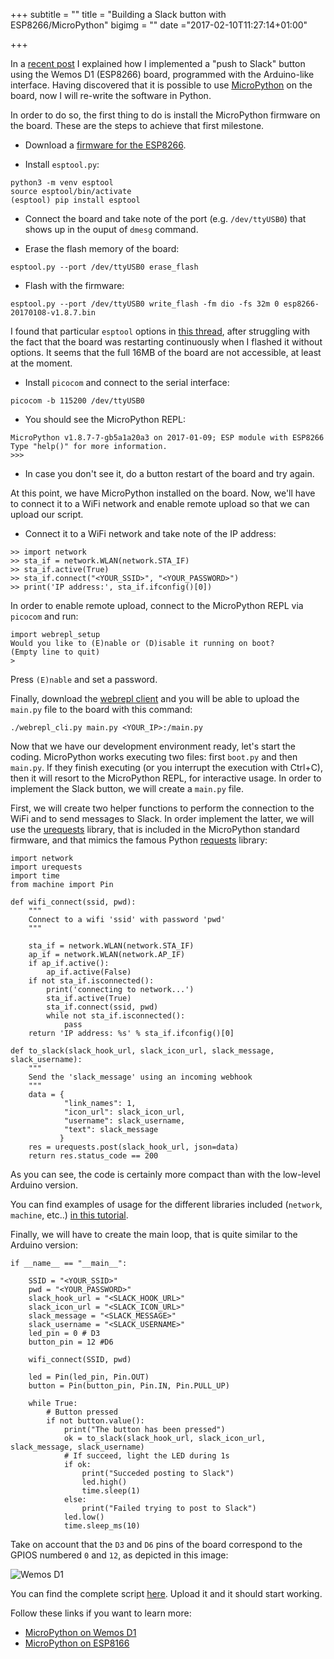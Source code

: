+++
subtitle = ""
title = "Building a Slack button with ESP8266/MicroPython"
bigimg = ""
date ="2017-02-10T11:27:14+01:00"

+++

In a [recent post](https://lekum.org/posts/arduino_slack_button) I explained how I implemented a "push to Slack" button using the Wemos D1 (ESP8266) board, programmed with the Arduino-like interface. Having discovered that it is possible to use [MicroPython](https://micropython.org/) on the board, now I will re-write the software in Python.

<!-- TEASER_END -->

In order to do so, the first thing to do is install the MicroPython firmware on the board. These are the steps to achieve that first milestone.

- Download a [firmware for the ESP8266](http://micropython.org/download#esp8266).

- Install `esptool.py`:

```
python3 -m venv esptool
source esptool/bin/activate
(esptool) pip install esptool
```

- Connect the board and take note of the port (e.g. `/dev/ttyUSB0`) that shows up in the ouput of `dmesg` command.

- Erase the flash memory of the board:

```
esptool.py --port /dev/ttyUSB0 erase_flash
```

- Flash with the firmware:

```
esptool.py --port /dev/ttyUSB0 write_flash -fm dio -fs 32m 0 esp8266-20170108-v1.8.7.bin
```

I found that particular `esptool` options in [this thread](https://forum.micropython.org/viewtopic.php?t=2827&start=10), after struggling with the fact that the board was restarting continuously when I flashed it without options. It seems that the full 16MB of the board are not accessible, at least at the moment.

- Install `picocom` and connect to the serial interface:

```
picocom -b 115200 /dev/ttyUSB0
```

- You should see the MicroPython REPL:

```
MicroPython v1.8.7-7-gb5a1a20a3 on 2017-01-09; ESP module with ESP8266
Type "help()" for more information.
>>>
```

- In case you don't see it, do a button restart of the board and try again.

At this point, we have MicroPython installed on the board. Now, we'll have to connect it to a WiFi network and enable remote upload so that we can upload our script.

- Connect it to a WiFi network and take note of the IP address:

```
>> import network
>> sta_if = network.WLAN(network.STA_IF)
>> sta_if.active(True)
>> sta_if.connect("<YOUR_SSID>", "<YOUR_PASSWORD>")
>> print('IP address:', sta_if.ifconfig()[0])
```

In order to enable remote upload, connect to the MicroPython REPL via `picocom` and run:
```
import webrepl_setup
Would you like to (E)nable or (D)isable it running on boot?
(Empty line to quit)
>
```

Press `(E)nable` and set a password.

Finally, download the [webrepl client](https://github.com/micropython/webrepl) and you will be able to upload the `main.py` file to the board with this command:

```
./webrepl_cli.py main.py <YOUR_IP>:/main.py
```

Now that we have our development environment ready, let's start the coding. MicroPython works executing two files: first `boot.py` and then `main.py`. If they finish executing (or you interrupt the execution with Ctrl+C), then it will resort to the MicroPython REPL, for interactive usage. In order to implement the Slack button, we will create a `main.py` file.

First, we will create two helper functions to perform the connection to the WiFi and to send messages to Slack. In order implement the latter, we will use the [urequests](https://github.com/micropython/micropython-lib/blob/master/urequests/urequests.py) library, that is included in the MicroPython standard firmware, and that mimics the famous Python [requests](http://docs.python-requests.org/en/master/) library:

```
import network
import urequests
import time
from machine import Pin

def wifi_connect(ssid, pwd):
    """
    Connect to a wifi 'ssid' with password 'pwd'
    """

    sta_if = network.WLAN(network.STA_IF)
    ap_if = network.WLAN(network.AP_IF)
    if ap_if.active():
        ap_if.active(False)
    if not sta_if.isconnected():
        print('connecting to network...')
        sta_if.active(True)
        sta_if.connect(ssid, pwd)
        while not sta_if.isconnected():
            pass
    return 'IP address: %s' % sta_if.ifconfig()[0]

def to_slack(slack_hook_url, slack_icon_url, slack_message, slack_username):
    """
    Send the 'slack_message' using an incoming webhook
    """
    data = {
            "link_names": 1,
            "icon_url": slack_icon_url,
            "username": slack_username,
            "text": slack_message
           }
    res = urequests.post(slack_hook_url, json=data)
    return res.status_code == 200
```

As you can see, the code is certainly more compact than with the low-level Arduino version.

You can find examples of usage for the different libraries included (`network`, `machine`, etc..) [in this tutorial](http://micropython-on-wemos-d1-mini.readthedocs.io/en/latest/basics.html).

Finally, we will have to create the main loop, that is quite similar to the Arduino version:

```
if __name__ == "__main__":

    SSID = "<YOUR_SSID>"
    pwd = "<YOUR_PASSWORD>"
    slack_hook_url = "<SLACK_HOOK_URL>"
    slack_icon_url = "<SLACK_ICON_URL>"
    slack_message = "<SLACK_MESSAGE>"
    slack_username = "<SLACK_USERNAME>"
    led_pin = 0 # D3
    button_pin = 12 #D6

    wifi_connect(SSID, pwd)

    led = Pin(led_pin, Pin.OUT)
    button = Pin(button_pin, Pin.IN, Pin.PULL_UP)

    while True:
        # Button pressed
        if not button.value():
            print("The button has been pressed")
            ok = to_slack(slack_hook_url, slack_icon_url, slack_message, slack_username)
            # If succeed, light the LED during 1s
            if ok:
                print("Succeded posting to Slack")
                led.high()
                time.sleep(1)
            else:
                print("Failed trying to post to Slack")
            led.low()
            time.sleep_ms(10)
```

Take on account that the `D3` and `D6` pins of the board correspond to the GPIOS numbered `0` and `12`, as depicted in this image:

![Wemos D1](http://micropython-on-wemos-d1-mini.readthedocs.io/en/latest/_images/board.png)

You can find the complete script [here](https://github.com/lekum/esp8266sketches/blob/master/slack/main.py). Upload it and it should start working.

Follow these links if you want to learn more:

- [MicroPython on Wemos D1](http://micropython-on-wemos-d1-mini.readthedocs.io/en/latest/setup.html)
- [MicroPython on ESP8166](https://docs.micropython.org/en/latest/esp8266/esp8266/tutorial/intro.html)
